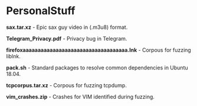 # PersonalStuff

<b>sax.tar.xz</b> - Epic sax guy video in (.m3u8) format.

<b>Telegram_Privacy.pdf</b> - Privacy bug in Telegram.

<b>firefoxaaaaaaaaaaaaaaaaaaaaaaaaaaaaaaaaaaa.lnk</b> - Corpous for fuzzing liblnk.

<b>pack.sh</b> - Standard packages to resolve common dependencies in Ubuntu 18.04.

<b>tcpcorpus.tar.xz</b> - Corpous for fuzzing tcpdump.

<b>vim_crashes.zip</b> - Crashes for VIM identified during fuzzing.
